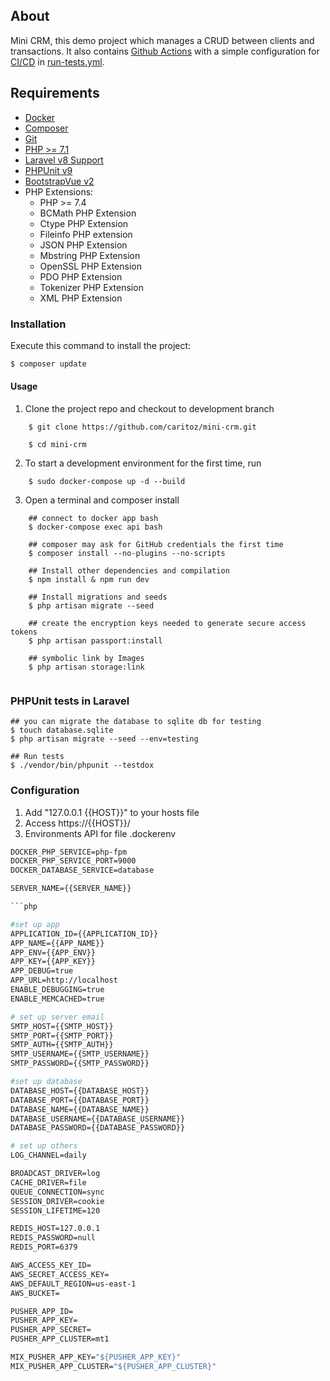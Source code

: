 ## About
Mini CRM, this demo project which manages a CRUD between clients and transactions.
It also contains [Github Actions](https://docs.github.com/en/actions/learn-github-actions) with a simple configuration for [CI/CD](https://en.wikipedia.org/wiki/CI/CD) in [run-tests.yml](https://github.com/caritoz/mini-crm/blob/master/.github/workflows/run-tests.yml).

## Requirements
* [Docker](https://docs.docker.com/)
* [Composer](http://getcomposer.org)
* [Git](http://git-scm.com)
* [PHP >= 7.1](http://php.net)
* [Laravel v8 Support](https://laravel.com/docs/8.x)
* [PHPUnit v9](https://phpunit.readthedocs.io/en/9.5/index.html)
* [BootstrapVue v2](https://bootstrap-vue.org/docs)
* PHP Extensions:
    -  PHP >= 7.4
    -  BCMath PHP Extension
    -  Ctype PHP Extension
    -  Fileinfo PHP extension
    -  JSON PHP Extension
    -  Mbstring PHP Extension
    -  OpenSSL PHP Extension
    -  PDO PHP Extension
    -  Tokenizer PHP Extension
    -  XML PHP Extension
    
### Installation

Execute this command to install the project:

```bash
$ composer update
```

#### Usage
1. Clone the project repo and checkout to development branch
```
    $ git clone https://github.com/caritoz/mini-crm.git
    
    $ cd mini-crm        
```    

2. To start a development environment for the first time, run
```
    $ sudo docker-compose up -d --build
```    
3. Open a terminal and composer install
```
    ## connect to docker app bash
    $ docker-compose exec api bash
    
    ## composer may ask for GitHub credentials the first time
    $ composer install --no-plugins --no-scripts

    ## Install other dependencies and compilation
    $ npm install & npm run dev

    ## Install migrations and seeds
    $ php artisan migrate --seed

    ## create the encryption keys needed to generate secure access tokens
    $ php artisan passport:install

    ## symbolic link by Images
    $ php artisan storage:link
  
```
### PHPUnit tests in Laravel
````
## you can migrate the database to sqlite db for testing
$ touch database.sqlite
$ php artisan migrate --seed --env=testing

## Run tests
$ ./vendor/bin/phpunit --testdox

````


### Configuration

1. Add "127.0.0.1 {{HOST}}" to your hosts file
2. Access https://{{HOST}}/
3. Environments API for file .dockerenv

```dockerfile
DOCKER_PHP_SERVICE=php-fpm
DOCKER_PHP_SERVICE_PORT=9000
DOCKER_DATABASE_SERVICE=database

SERVER_NAME={{SERVER_NAME}}

```php

#set up app
APPLICATION_ID={{APPLICATION_ID}}
APP_NAME={{APP_NAME}}
APP_ENV={{APP_ENV}}
APP_KEY={{APP_KEY}}
APP_DEBUG=true
APP_URL=http://localhost
ENABLE_DEBUGGING=true
ENABLE_MEMCACHED=true

# set up server email
SMTP_HOST={{SMTP_HOST}}
SMTP_PORT={{SMTP_PORT}}
SMTP_AUTH={{SMTP_AUTH}}
SMTP_USERNAME={{SMTP_USERNAME}}
SMTP_PASSWORD={{SMTP_PASSWORD}}

#set up database
DATABASE_HOST={{DATABASE_HOST}}
DATABASE_PORT={{DATABASE_PORT}}
DATABASE_NAME={{DATABASE_NAME}}
DATABASE_USERNAME={{DATABASE_USERNAME}}
DATABASE_PASSWORD={{DATABASE_PASSWORD}}

# set up others
LOG_CHANNEL=daily

BROADCAST_DRIVER=log
CACHE_DRIVER=file
QUEUE_CONNECTION=sync
SESSION_DRIVER=cookie
SESSION_LIFETIME=120

REDIS_HOST=127.0.0.1
REDIS_PASSWORD=null
REDIS_PORT=6379

AWS_ACCESS_KEY_ID=
AWS_SECRET_ACCESS_KEY=
AWS_DEFAULT_REGION=us-east-1
AWS_BUCKET=

PUSHER_APP_ID=
PUSHER_APP_KEY=
PUSHER_APP_SECRET=
PUSHER_APP_CLUSTER=mt1

MIX_PUSHER_APP_KEY="${PUSHER_APP_KEY}"
MIX_PUSHER_APP_CLUSTER="${PUSHER_APP_CLUSTER}"

